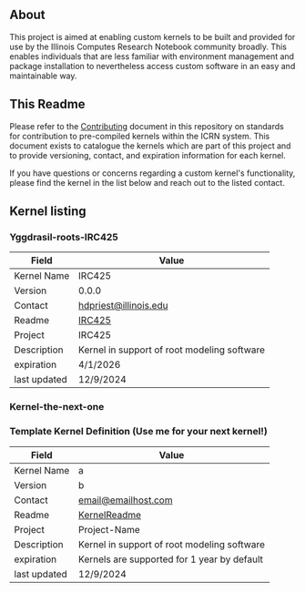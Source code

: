 ## About
This project is aimed at enabling custom kernels to be built and provided for use by the 
Illinois Computes Research Notebook community broadly. This enables individuals that are less familiar with environment 
management and package installation to nevertheless access custom software in an easy and maintainable way.

## This Readme
Please refer to the [Contributing](./Contributing_kernels) document in this repository on standards for contribution to 
pre-compiled kernels within the ICRN system. This document exists to catalogue the kernels which are part of this project
and to provide versioning, contact, and expiration information for each kernel.

If you have questions or concerns regarding a custom kernel's functionality, please find the kernel in the list below
and reach out to the listed contact. 

## Kernel listing

### Yggdrasil-roots-IRC425
| Field        | Value                                       |
|--------------|---------------------------------------------|
| Kernel Name  | IRC425                                      |
| Version      | 0.0.0                                       |
| Contact      | hdpriest@illinois.edu                       |
| Readme       | [IRC425](./Kernels/IRC425_README.md)        | 
| Project      | IRC425                                      |
| Description  | Kernel in support of root modeling software |
| expiration   | 4/1/2026                                    |
| last updated | 12/9/2024                                   | 
 
### Kernel-the-next-one



### Template Kernel Definition (Use me for your next kernel!)
| Field        | Value                                       |
|--------------|---------------------------------------------|
| Kernel Name  | a                                           |
| Version      | b                                           |
| Contact      | email@emailhost.com                         |
| Readme       | [KernelReadme](./Kernels/IRC425_README.md)  | 
| Project      | Project-Name                                |
| Description  | Kernel in support of root modeling software |
| expiration   | Kernels are supported for 1 year by default |
| last updated | 12/9/2024                                   |